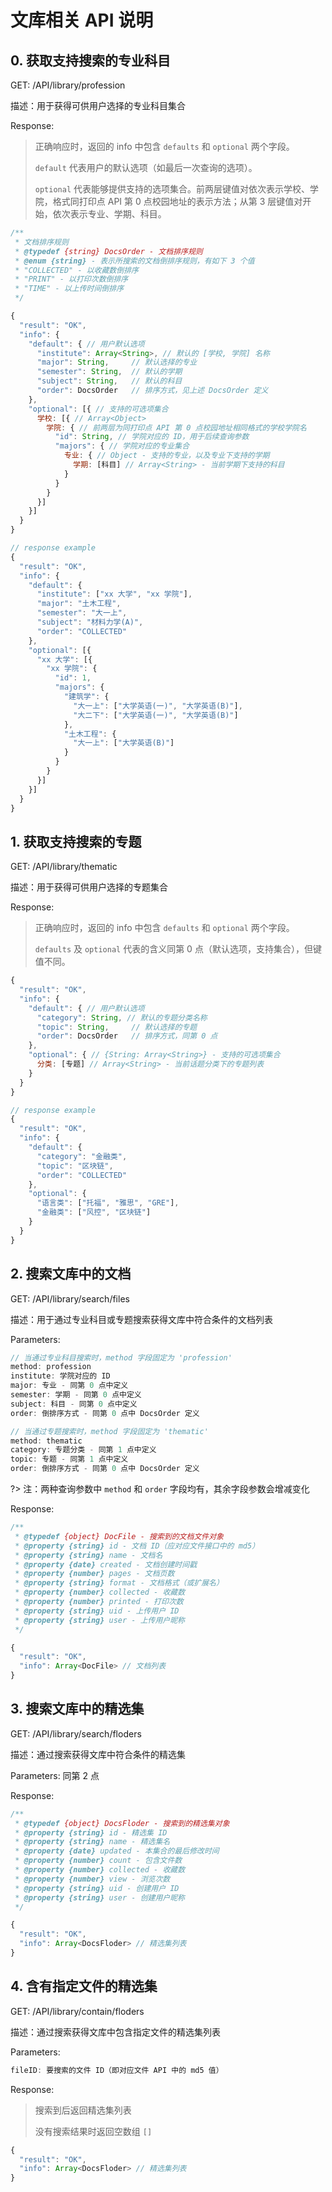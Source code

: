 # 文库相关 API 说明

## 0. 获取支持搜索的专业科目

GET:  /API/library/profession

描述：用于获得可供用户选择的专业科目集合

Response:

> 正确响应时，返回的 info 中包含 `defaults` 和 `optional` 两个字段。
>
> `default` 代表用户的默认选项（如最后一次查询的选项）。
>
> `optional` 代表能够提供支持的选项集合。前两层键值对依次表示学校、学院，格式同打印点 API 第 0 点校园地址的表示方法；从第 3 层键值对开始，依次表示专业、学期、科目。

```js
/**
 * 文档排序规则
 * @typedef {string} DocsOrder - 文档排序规则
 * @enum {string} - 表示所搜索的文档倒排序规则，有如下 3 个值
 * "COLLECTED" - 以收藏数倒排序
 * "PRINT" - 以打印次数倒排序
 * "TIME" - 以上传时间倒排序
 */
```

```js
{
  "result": "OK",
  "info": {
    "default": { // 用户默认选项
      "institute": Array<String>, // 默认的 [学校, 学院] 名称
      "major": String,     // 默认选择的专业
      "semester": String,  // 默认的学期
      "subject": String,   // 默认的科目
      "order": DocsOrder   // 排序方式，见上述 DocsOrder 定义
    },
    "optional": [{ // 支持的可选项集合
      学校: [{ // Array<Object>
        学院: { // 前两层为同打印点 API 第 0 点校园地址相同格式的学校学院名
          "id": String, // 学院对应的 ID，用于后续查询参数
          "majors": { // 学院对应的专业集合
            专业: { // Object - 支持的专业，以及专业下支持的学期
              学期: [科目] // Array<String> - 当前学期下支持的科目
            }
          }
        }
      }]
    }]
  }
}
```

```js
// response example
{
  "result": "OK",
  "info": {
    "default": {
      "institute": ["xx 大学", "xx 学院"],
      "major": "土木工程",
      "semester": "大一上",
      "subject": "材料力学(A)",
      "order": "COLLECTED"
    },
    "optional": [{
      "xx 大学": [{
        "xx 学院": {
          "id": 1,
          "majors": {
            "建筑学": {
              "大一上": ["大学英语(一)", "大学英语(B)"],
              "大二下": ["大学英语(一)", "大学英语(B)"]
            },
            "土木工程": {
              "大一上": ["大学英语(B)"]
            }
          }
        }
      }]
    }]
  }
}
```

## 1. 获取支持搜索的专题

GET:  /API/library/thematic

描述：用于获得可供用户选择的专题集合

Response:

> 正确响应时，返回的 info 中包含 `defaults` 和 `optional` 两个字段。
>
> `defaults`  及 `optional` 代表的含义同第 0 点（默认选项，支持集合），但键值不同。

```js
{
  "result": "OK",
  "info": {
    "default": { // 用户默认选项
      "category": String, // 默认的专题分类名称
      "topic": String,     // 默认选择的专题
      "order": DocsOrder   // 排序方式，同第 0 点
    },
    "optional": { // {String: Array<String>} - 支持的可选项集合
      分类: [专题] // Array<String> - 当前话题分类下的专题列表
    }
  }
}
```

```js
// response example
{
  "result": "OK",
  "info": {
    "default": {
      "category": "金融类",
      "topic": "区块链",
      "order": "COLLECTED"
    },
    "optional": {
      "语言类": ["托福", "雅思", "GRE"],
      "金融类": ["风控", "区块链"]
    }
  }
}
```

## 2. 搜索文库中的文档

GET:  /API/library/search/files

描述：用于通过专业科目或专题搜索获得文库中符合条件的文档列表

Parameters:

```js
// 当通过专业科目搜索时，method 字段固定为 'profession'
method: profession
institute: 学院对应的 ID
major: 专业 - 同第 0 点中定义
semester: 学期 - 同第 0 点中定义
subject: 科目 - 同第 0 点中定义
order: 倒排序方式 - 同第 0 点中 DocsOrder 定义
```

```js
// 当通过专题搜索时，method 字段固定为 'thematic'
method: thematic
category: 专题分类 - 同第 1 点中定义
topic: 专题 - 同第 1 点中定义
order: 倒排序方式 - 同第 0 点中 DocsOrder 定义
```

?> 注：两种查询参数中 `method` 和 `order` 字段均有，其余字段参数会增减变化

Response:

```js
/**
 * @typedef {object} DocFile - 搜索到的文档文件对象
 * @property {string} id - 文档 ID（应对应文件接口中的 md5）
 * @property {string} name - 文档名
 * @property {date} created - 文档创建时间戳
 * @property {number} pages - 文档页数
 * @property {string} format - 文档格式（或扩展名）
 * @property {number} collected - 收藏数
 * @property {number} printed - 打印次数
 * @property {string} uid - 上传用户 ID
 * @property {string} user - 上传用户昵称
 */
```

```js
{
  "result": "OK",
  "info": Array<DocFile> // 文档列表
}
```

## 3. 搜索文库中的精选集

GET:  /API/library/search/floders

描述：通过搜索获得文库中符合条件的精选集

Parameters: 同第 2 点

Response:

```js
/**
 * @typedef {object} DocsFloder - 搜索到的精选集对象
 * @property {string} id - 精选集 ID
 * @property {string} name - 精选集名
 * @property {date} updated - 本集合的最后修改时间
 * @property {number} count - 包含文件数
 * @property {number} collected - 收藏数
 * @property {number} view - 浏览次数
 * @property {string} uid - 创建用户 ID
 * @property {string} user - 创建用户昵称
 */
```

```js
{
  "result": "OK",
  "info": Array<DocsFloder> // 精选集列表
}
```

## 4. 含有指定文件的精选集

GET:  /API/library/contain/floders

描述：通过搜索获得文库中包含指定文件的精选集列表

Parameters: 

```js
fileID: 要搜索的文件 ID（即对应文件 API 中的 md5 值）
```

Response:

> 搜索到后返回精选集列表
>
> 没有搜索结果时返回空数组 `[]`

```js
{
  "result": "OK",
  "info": Array<DocsFloder> // 精选集列表
}
```

